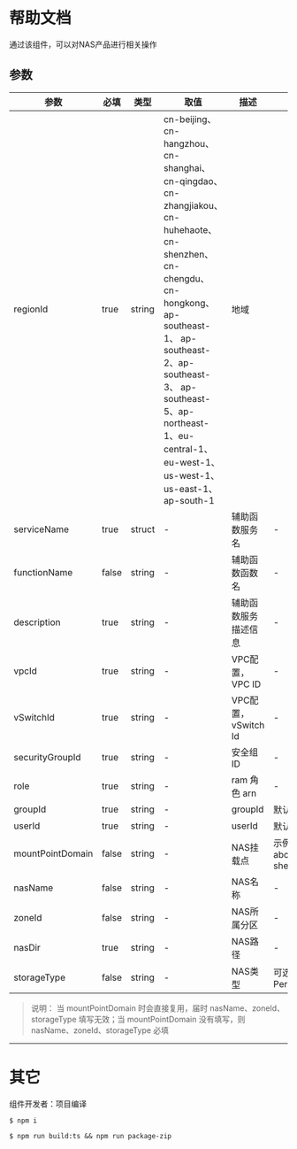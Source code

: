 # 帮助文档

通过该组件，可以对NAS产品进行相关操作

## 参数

|  参数   |  必填  |  类型  | 取值  |  描述  |  备注  |    
|  ----  | ----  |  ----  | ----  |  ----  |  ----  |
| regionId  | true |  string |  cn-beijing、cn-hangzhou、cn-shanghai、cn-qingdao、cn-zhangjiakou、cn-huhehaote、cn-shenzhen、cn-chengdu、 cn-hongkong、ap-southeast-1、 ap-southeast-2、ap-southeast-3、 ap-southeast-5、ap-northeast-1、eu-central-1、eu-west-1、us-west-1、us-east-1、ap-south-1  |  地域 |   |
| serviceName  | true | struct  | - | 辅助函数服务名  |  -  |
| functionName  | false | string  | - | 辅助函数函数名  |  -   |
| description  | true | string  | - | 辅助函数服务描述信息  | -  |
| vpcId  | true | string  | - | VPC配置，VPC ID  | -  |
| vSwitchId  | true | string  | - | VPC配置，vSwitch Id  | -  |
| securityGroupId  | true | string  | - | 安全组ID  | -  |
| role  | true | string  | - | ram 角色 arn  | -  |
| groupId  | true | string  | - | groupId  | 默认 10003  |
| userId  | true | string  | - | userId  | 默认 10003  |
| mountPointDomain  | false | string  | - | NAS挂载点  | 示例：2569abcde8c-abcde.cn-shenzhen.nas.aliyuncs.com |
| nasName  | false | string  | - | NAS名称  | -  |
| zoneId  | false | string  | - | NAS所属分区  | -  |
| nasDir  | true | string  | - | NAS路径  | -  |
| storageType  | false | string  | - | NAS类型  | 可选Capacity、Performance |

> 说明： 
当 mountPointDomain 时会直接复用，届时 nasName、zoneId、storageType 填写无效；当 mountPointDomain 没有填写，则 nasName、zoneId、storageType 必填
------- 

# 其它

组件开发者：项目编译

````
$ npm i

$ npm run build:ts && npm run package-zip
````
